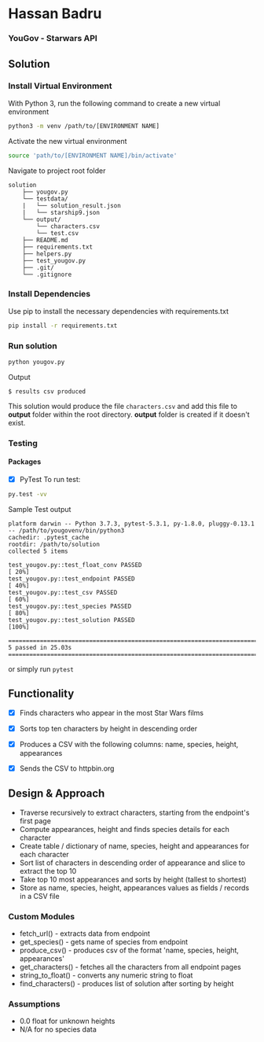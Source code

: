 # Hassan Badru
### YouGov - Starwars API

## Solution
### Install Virtual Environment
With Python 3, run the following command to create a new virtual environment
```bash
python3 -m venv /path/to/[ENVIRONMENT NAME]
```
Activate the new virtual environment
```bash
source 'path/to/[ENVIRONMENT NAME]/bin/activate'
```
Navigate to project root folder
```
solution
    ├── yougov.py
    └── testdata/
    |   └── solution_result.json
    |   └── starship9.json
    └── output/
        └── characters.csv
        └── test.csv
    ├── README.md
    ├── requirements.txt
    ├── helpers.py
    ├── test_yougov.py
    ├── .git/
    └── .gitignore

```

### Install Dependencies
Use pip to install the necessary dependencies with requirements.txt
```bash
pip install -r requirements.txt
```

### Run solution
```bash
python yougov.py
```
Output
```
$ results csv produced
```

This solution would produce the file ```characters.csv``` and add this file to **output** folder within the root directory. **output** folder is created if it doesn't  exist.


### Testing
#### Packages
- [x] PyTest
To run test:
```bash
py.test -vv
```
Sample Test output
```
platform darwin -- Python 3.7.3, pytest-5.3.1, py-1.8.0, pluggy-0.13.1 -- /path/to/yougovenv/bin/python3
cachedir: .pytest_cache
rootdir: /path/to/solution
collected 5 items                                                                                                                                                                   

test_yougov.py::test_float_conv PASSED                                                                                                                                        [ 20%]
test_yougov.py::test_endpoint PASSED                                                                                                                                          [ 40%]
test_yougov.py::test_csv PASSED                                                                                                                                               [ 60%]
test_yougov.py::test_species PASSED                                                                                                                                           [ 80%]
test_yougov.py::test_solution PASSED                                                                                                                                          [100%]

================================================================================ 5 passed in 25.03s =================================================================================

```
 or simply run ```pytest ```

## Functionality
- [x] Finds characters who appear in the most Star Wars films
- [x] Sorts top ten characters by height in descending order
- [x] Produces a CSV with the following columns: name, species, height, appearances
- [x] Sends the CSV to httpbin.org


## Design & Approach
- Traverse recursively to extract characters, starting from the endpoint's first page
- Compute appearances, height and finds species details for each character
- Create table / dictionary of name, species, height and appearances for each character
- Sort list of characters in descending order of appearance and slice to extract the top 10
- Take top 10 most appearances and sorts by height (tallest to shortest)
- Store as  name, species, height, appearances values as fields / records in a CSV file

### Custom Modules
- fetch_url() - extracts data from endpoint
- get_species() - gets name of species from endpoint
- produce_csv() - produces csv of the format 'name, species, height, appearances'
- get_characters() - fetches all the characters from all endpoint pages
- string_to_float() - converts any numeric string to float
- find_characters() - produces list of solution after sorting by height


### Assumptions
- 0.0 float for unknown heights
- N/A for no species data
